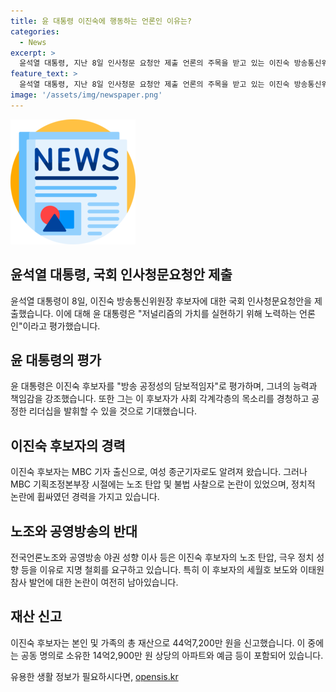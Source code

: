 ```yaml
---
title: 윤 대통령 이진숙에 행동하는 언론인 이유는?
categories:
  - News
excerpt: >
  윤석열 대통령, 지난 8일 인사청문 요청안 제출 언론의 주목을 받고 있는 이진숙 방송통신위원장 후보자는 윤 대통령이 진실을 추구하는 노력을 인정하며 적임자로 평가했다. 그러나 본인의 과거 사건과 공개 재산 신고 내용으로 논란이 끊이지 않고 있으며, 언론노조 및 공영방송 야당 등에서 대부분의 노조 탄압과 정치 성향을 비난하고 있다. 이에 대한 자진사퇴를 요구하는 성명서를 내놓았다.
feature_text: >
  윤석열 대통령, 지난 8일 인사청문 요청안 제출 언론의 주목을 받고 있는 이진숙 방송통신위원장 후보자는 윤 대통령이 진실을 추구하는 노력을 인정하며 적임자로 평가했다. 그러나 본인의 과거 사건과 공개 재산 신고 내용으로 논란이 끊이지 않고 있으며, 언론노조 및 공영방송 야당 등에서 대부분의 노조 탄압과 정치 성향을 비난하고 있다. 이에 대한 자진사퇴를 요구하는 성명서를 내놓았다.
image: '/assets/img/newspaper.png'
---
```


<p><img src="/assets/img/newspaper.png" alt="kimp 속보" /></p>

<h2 data-ke-size="size26">윤석열 대통령, 국회 인사청문요청안 제출</h2>

<p data-ke-size="size16">윤석열 대통령이 8일, 이진숙 방송통신위원장 후보자에 대한 국회 인사청문요청안을 제출했습니다. 이에 대해 윤 대통령은 "저널리즘의 가치를 실현하기 위해 노력하는 언론인"이라고 평가했습니다.</p>

<h2 data-ke-size="size26">윤 대통령의 평가</h2>

<p data-ke-size="size16">윤 대통령은 이진숙 후보자를 "방송 공정성의 담보적임자"로 평가하며, 그녀의 능력과 책임감을 강조했습니다. 또한 그는 이 후보자가 사회 각계각층의 목소리를 경청하고 공정한 리더십을 발휘할 수 있을 것으로 기대했습니다.</p>

<h2 data-ke-size="size26">이진숙 후보자의 경력</h2>

<p data-ke-size="size16">이진숙 후보자는 MBC 기자 출신으로, 여성 종군기자로도 알려져 왔습니다. 그러나 MBC 기획조정본부장 시절에는 노조 탄압 및 불법 사찰으로 논란이 있었으며, 정치적 논란에 휩싸였던 경력을 가지고 있습니다.</p>

<h2 data-ke-size="size26">노조와 공영방송의 반대</h2>

<p data-ke-size="size16">전국언론노조와 공영방송 야권 성향 이사 등은 이진숙 후보자의 노조 탄압, 극우 정치 성향 등을 이유로 지명 철회를 요구하고 있습니다. 특히 이 후보자의 세월호 보도와 이태원 참사 발언에 대한 논란이 여전히 남아있습니다.</p>

<h2 data-ke-size="size26">재산 신고</h2>

<p data-ke-size="size16">이진숙 후보자는 본인 및 가족의 총 재산으로 44억7,200만 원을 신고했습니다. 이 중에는 공동 명의로 소유한 14억2,900만 원 상당의 아파트와 예금 등이 포함되어 있습니다.</p>
유용한 생활 정보가 필요하시다면, <a href="https://opensis.kr" rel="dofollow">opensis.kr</a>


